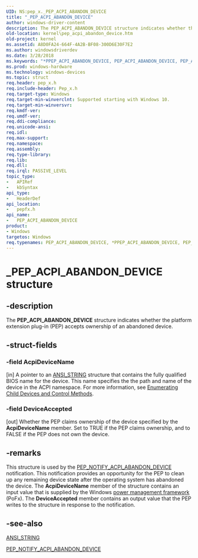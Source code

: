 ```yaml
---
UID: NS:pep_x._PEP_ACPI_ABANDON_DEVICE
title: "_PEP_ACPI_ABANDON_DEVICE"
author: windows-driver-content
description: The PEP_ACPI_ABANDON_DEVICE structure indicates whether the platform extension plug-in (PEP) accepts ownership of an abandoned device.
old-location: kernel\pep_acpi_abandon_device.htm
old-project: kernel
ms.assetid: A8D0FA24-664F-4A2B-BF08-300D6E30F7E2
ms.author: windowsdriverdev
ms.date: 3/28/2018
ms.keywords: "*PPEP_ACPI_ABANDON_DEVICE, PEP_ACPI_ABANDON_DEVICE, PEP_ACPI_ABANDON_DEVICE structure [Kernel-Mode Driver Architecture], PPEP_ACPI_ABANDON_DEVICE, PPEP_ACPI_ABANDON_DEVICE structure pointer [Kernel-Mode Driver Architecture], _PEP_ACPI_ABANDON_DEVICE, kernel.pep_acpi_abandon_device, pepfx/PEP_ACPI_ABANDON_DEVICE, pepfx/PPEP_ACPI_ABANDON_DEVICE"
ms.prod: windows-hardware
ms.technology: windows-devices
ms.topic: struct
req.header: pep_x.h
req.include-header: Pep_x.h
req.target-type: Windows
req.target-min-winverclnt: Supported starting with Windows 10.
req.target-min-winversvr: 
req.kmdf-ver: 
req.umdf-ver: 
req.ddi-compliance: 
req.unicode-ansi: 
req.idl: 
req.max-support: 
req.namespace: 
req.assembly: 
req.type-library: 
req.lib: 
req.dll: 
req.irql: PASSIVE_LEVEL
topic_type:
-	APIRef
-	kbSyntax
api_type:
-	HeaderDef
api_location:
-	pepfx.h
api_name:
-	PEP_ACPI_ABANDON_DEVICE
product:
- Windows
targetos: Windows
req.typenames: PEP_ACPI_ABANDON_DEVICE, *PPEP_ACPI_ABANDON_DEVICE, PEP_ACPI_ABANDON_DEVICE, *PPEP_ACPI_ABANDON_DEVICE
---
```


# _PEP_ACPI_ABANDON_DEVICE structure


## -description


The <b>PEP_ACPI_ABANDON_DEVICE</b> structure indicates whether the platform extension plug-in (PEP) accepts ownership of an abandoned device.


## -struct-fields




### -field AcpiDeviceName

[in] A pointer to an <a href="https://msdn.microsoft.com/library/windows/hardware/ff540605">ANSI_STRING</a> structure that contains the fully qualified BIOS name for the device. This name specifies the the path and name of the device in the ACPI namespace. For more information, see <a href="https://msdn.microsoft.com/fe0553df-a5b9-46c4-8e1d-8b89a7d4ad67">Enumerating Child Devices and Control Methods</a>.


### -field DeviceAccepted

[out] Whether the PEP claims ownership of the device specified by the <b>AcpiDeviceName</b> member. Set to TRUE if the PEP claims ownership, and to FALSE if the PEP does not own the device.


## -remarks



This structure is used by the <a href="https://msdn.microsoft.com/en-us/library/windows/hardware/mt186657">PEP_NOTIFY_ACPI_ABANDON_DEVICE</a> notification. This notification provides an opportunity for the PEP to clean up any remaining device state after the operating system has abandoned the device. The <b>AcpiDeviceName</b> member of the structure contains an input value that is supplied by the Windows <a href="https://msdn.microsoft.com/B08F8ABF-FD43-434C-A345-337FBB799D9B">power management framework</a> (PoFx). The <b>DeviceAccepted</b> member contains an output value that the PEP writes to the structure in response to the notification.




## -see-also




<a href="https://msdn.microsoft.com/library/windows/hardware/ff540605">ANSI_STRING</a>



<a href="https://msdn.microsoft.com/en-us/library/windows/hardware/mt186657">PEP_NOTIFY_ACPI_ABANDON_DEVICE</a>
 

 

